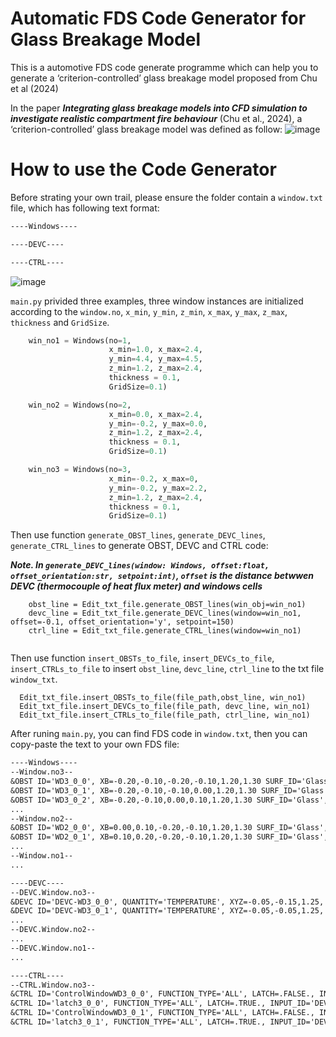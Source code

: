 #  Automatic FDS Code Generator for Glass Breakage Model
This is a automotive FDS code generate programme which can help you to generate a ‘criterion-controlled’ glass breakage model proposed from Chu et al (2024)

In the paper ***Integrating glass breakage models into CFD simulation to investigate realistic compartment fire behaviour*** (Chu et al., 2024), a ‘criterion-controlled’ glass breakage model was defined as follow:
![image](https://github.com/user-attachments/assets/16c3099d-121c-4bbf-b0e8-1d7cce284fd1)

# How to use the Code Generator
Before strating your own trail, please ensure the folder contain a `window.txt` file, which has following text format:
```txt
----Windows----

----DEVC----

----CTRL----
```

![image](https://github.com/user-attachments/assets/9220cd60-00ff-4fd3-abc3-38e85dc052cf)

`main.py` privided three examples, three window instances are initialized according to the `window.no`, `x_min`, `y_min`, `z_min`, `x_max`, `y_max`, `z_max`, `thickness` and `GridSize`.
```python
    win_no1 = Windows(no=1, 
                      x_min=1.0, x_max=2.4, 
                      y_min=4.4, y_max=4.5, 
                      z_min=1.2, z_max=2.4,
                      thickness = 0.1, 
                      GridSize=0.1)

    win_no2 = Windows(no=2, 
                      x_min=0.0, x_max=2.4, 
                      y_min=-0.2, y_max=0.0, 
                      z_min=1.2, z_max=2.4,
                      thickness = 0.1, 
                      GridSize=0.1)

    win_no3 = Windows(no=3, 
                      x_min=-0.2, x_max=0, 
                      y_min=-0.2, y_max=2.2, 
                      z_min=1.2, z_max=2.4,
                      thickness = 0.1, 
                      GridSize=0.1)
```

Then use function `generate_OBST_lines`, `generate_DEVC_lines`, `generate_CTRL_lines` to generate OBST, DEVC and CTRL code:

***Note. In `generate_DEVC_lines(window: Windows, offset:float, offset_orientation:str, setpoint:int)`, `offset` is the distance betwwen DEVC (thermocouple of heat flux meter) and windows cells***
```
    obst_line = Edit_txt_file.generate_OBST_lines(win_obj=win_no1)
    devc_line = Edit_txt_file.generate_DEVC_lines(window=win_no1, offset=-0.1, offset_orientation='y', setpoint=150)
    ctrl_line = Edit_txt_file.generate_CTRL_lines(window=win_no1)
    
```

Then use function `insert_OBSTs_to_file`, `insert_DEVCs_to_file`, `insert_CTRLs_to_file` to insert `obst_line`, `devc_line`, `ctrl_line` to the txt file `window_txt`.
```
  Edit_txt_file.insert_OBSTs_to_file(file_path,obst_line, win_no1)
  Edit_txt_file.insert_DEVCs_to_file(file_path, devc_line, win_no1)
  Edit_txt_file.insert_CTRLs_to_file(file_path, ctrl_line, win_no1)
```

After runing `main.py`, you can find FDS code in `window.txt`, then you can copy-paste the text to your own FDS file:
```txt
----Windows----
--Window.no3--
&OBST ID='WD3_0_0', XB=-0.20,-0.10,-0.20,-0.10,1.20,1.30 SURF_ID='Glass',CTRL_ID='ControlWindowWD3_0_0'/
&OBST ID='WD3_0_1', XB=-0.20,-0.10,-0.10,0.00,1.20,1.30 SURF_ID='Glass',CTRL_ID='ControlWindowWD3_0_1'/
&OBST ID='WD3_0_2', XB=-0.20,-0.10,0.00,0.10,1.20,1.30 SURF_ID='Glass',CTRL_ID='ControlWindowWD3_0_2'/
...
--Window.no2--
&OBST ID='WD2_0_0', XB=0.00,0.10,-0.20,-0.10,1.20,1.30 SURF_ID='Glass',CTRL_ID='ControlWindowWD2_0_0'/
&OBST ID='WD2_0_1', XB=0.10,0.20,-0.20,-0.10,1.20,1.30 SURF_ID='Glass',CTRL_ID='ControlWindowWD2_0_1'/
...
--Window.no1--
...

----DEVC----
--DEVC.Window.no3--
&DEVC ID='DEVC-WD3_0_0', QUANTITY='TEMPERATURE', XYZ=-0.05,-0.15,1.25, ORIENTATION=0.0,-1.0,0.0, SETPOINT=150/
&DEVC ID='DEVC-WD3_0_1', QUANTITY='TEMPERATURE', XYZ=-0.05,-0.05,1.25, ORIENTATION=0.0,-1.0,0.0, SETPOINT=150/
...
--DEVC.Window.no2--
...
--DEVC.Window.no1--
...

----CTRL----
--CTRL.Window.no3--
&CTRL ID='ControlWindowWD3_0_0', FUNCTION_TYPE='ALL', LATCH=.FALSE., INITIAL_STATE=.TRUE., INPUT_ID='latch3_0_0'/
&CTRL ID='latch3_0_0', FUNCTION_TYPE='ALL', LATCH=.TRUE., INPUT_ID='DEVC-WD3_0_0'/
&CTRL ID='ControlWindowWD3_0_1', FUNCTION_TYPE='ALL', LATCH=.FALSE., INITIAL_STATE=.TRUE., INPUT_ID='latch3_0_1'/
&CTRL ID='latch3_0_1', FUNCTION_TYPE='ALL', LATCH=.TRUE., INPUT_ID='DEVC-WD3_0_1'/
```
